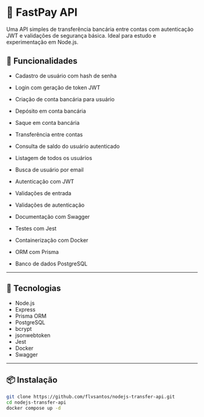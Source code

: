 # 💸 FastPay API

Uma API simples de transferência bancária entre contas com autenticação JWT e validações de segurança básica. Ideal para estudo e experimentação em Node.js.

## 🚀 Funcionalidades

- Cadastro de usuário com hash de senha
- Login com geração de token JWT
- Criação de conta bancária para usuário

- Depósito em conta bancária
- Saque em conta bancária
- Transferência entre contas
- Consulta de saldo do usuário autenticado
- Listagem de todos os usuários
- Busca de usuário por email
- Autenticação com JWT
- Validações de entrada
- Validações de autenticação
- Documentação com Swagger
- Testes com Jest
- Containerização com Docker
- ORM com Prisma
- Banco de dados PostgreSQL

---

## 🧰 Tecnologias

- Node.js
- Express
- Prisma ORM
- PostgreSQL
- bcrypt
- jsonwebtoken
- Jest
- Docker
- Swagger

---

## 📦 Instalação

```bash
git clone https://github.com/flvsantos/nodejs-transfer-api.git
cd nodejs-transfer-api
docker compose up -d
```

